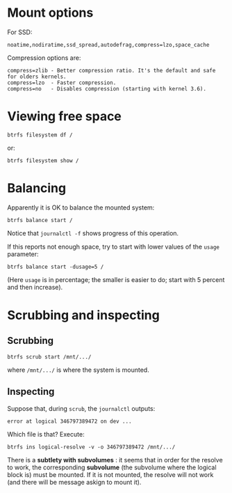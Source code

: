Mount options
=============

For SSD:

    noatime,nodiratime,ssd_spread,autodefrag,compress=lzo,space_cache

Compression options are:

    compress=zlib - Better compression ratio. It's the default and safe for olders kernels.
    compress=lzo  - Faster compression.
    compress=no   - Disables compression (starting with kernel 3.6).


Viewing free space
==================

    btrfs filesystem df /

or:

    btrfs filesystem show /


Balancing
=========

Apparently it is OK to balance the mounted system:


    btrfs balance start /

Notice that `journalctl -f` shows progress of this operation.

If this reports not enough space, try to start with lower values of the `usage` parameter:

    btrfs balance start -dusage=5 /

(Here `usage` is in percentage; the smaller is easier to do; start with 5 percent and then increase).


Scrubbing and inspecting
========================

Scrubbing
---------

    btrfs scrub start /mnt/.../

where `/mnt/.../` is where the system is mounted.

Inspecting
----------

Suppose that, during `scrub`, the `journalctl` outputs:

    error at logical 346797389472 on dev ...

Which file is that? Execute:

    btrfs ins logical-resolve -v -o 346797389472 /mnt/.../

There is a __subtlety with subvolumes__ : it seems that in order for the resolve to work, the corresponding __subvolume__ 
(the subvolume where the logical block is) must be mounted. If it is not mounted, the resolve will not work 
(and there will be message askign to mount it).
